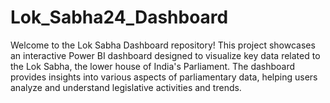 # Lok_Sabha24_Dashboard
Welcome to the Lok Sabha Dashboard repository! 
This project showcases an interactive Power BI dashboard designed to visualize key data related to the Lok Sabha, the lower house of India's Parliament.
The dashboard provides insights into various aspects of parliamentary data, helping users analyze and understand legislative activities and trends.
